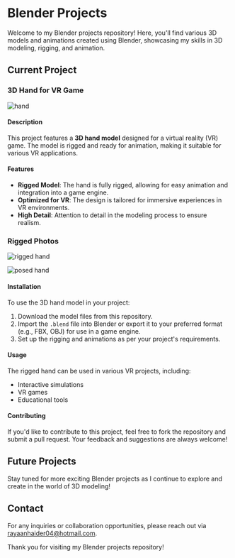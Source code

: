 # Blender Projects

Welcome to my Blender projects repository! Here, you'll find various 3D models and animations created using Blender, showcasing my skills in 3D modeling, rigging, and animation. 

## Current Project

### 3D Hand for VR Game


![hand](https://github.com/user-attachments/assets/fe03c9eb-cb57-47ee-9325-354d914546b2)


#### Description
This project features a **3D hand model** designed for a virtual reality (VR) game. The model is rigged and ready for animation, making it suitable for various VR applications. 

#### Features
- **Rigged Model**: The hand is fully rigged, allowing for easy animation and integration into a game engine.
- **Optimized for VR**: The design is tailored for immersive experiences in VR environments.
- **High Detail**: Attention to detail in the modeling process to ensure realism.

### Rigged Photos


![rigged hand](https://github.com/user-attachments/assets/709eebe7-c9c4-43c8-b96d-f8d84088bf98)


![posed hand](https://github.com/user-attachments/assets/c502eb0e-7195-4bcd-8161-bd267fa29511)


#### Installation
To use the 3D hand model in your project:
1. Download the model files from this repository.
2. Import the `.blend` file into Blender or export it to your preferred format (e.g., FBX, OBJ) for use in a game engine.
3. Set up the rigging and animations as per your project's requirements.

#### Usage
The rigged hand can be used in various VR projects, including:
- Interactive simulations
- VR games
- Educational tools

#### Contributing
If you'd like to contribute to this project, feel free to fork the repository and submit a pull request. Your feedback and suggestions are always welcome!

## Future Projects
Stay tuned for more exciting Blender projects as I continue to explore and create in the world of 3D modeling!

## Contact
For any inquiries or collaboration opportunities, please reach out via rayaanhaider04@hotmail.com.

Thank you for visiting my Blender projects repository!
